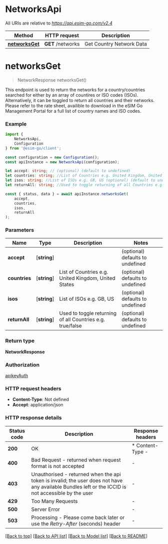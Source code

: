 # NetworksApi

All URIs are relative to *https://api.esim-go.com/v2.4*

|Method | HTTP request | Description|
|------------- | ------------- | -------------|
|[**networksGet**](#networksget) | **GET** /networks | Get Country Network Data|

# **networksGet**
> NetworkResponse networksGet()

This endpoint is used to return the networks for a country/countries searched for either by an array of countires or ISO codes (ISOs).   Alternatively, it can be toggled to return all countries and their networks.   Please refer to the rate sheet, availible to download in the eSIM Go Management Portal for a full list of country names and ISO codes. 

### Example

```typescript
import {
    NetworksApi,
    Configuration
} from '@esim-go/client';

const configuration = new Configuration();
const apiInstance = new NetworksApi(configuration);

let accept: string; // (optional) (default to undefined)
let countries: string; //List of Countries e.g. United Kingdom, United States (optional) (default to undefined)
let isos: string; //List of ISOs e.g. GB, US (optional) (default to undefined)
let returnAll: string; //Used to toggle returning of all Countries e.g. true/false (optional) (default to undefined)

const { status, data } = await apiInstance.networksGet(
    accept,
    countries,
    isos,
    returnAll
);
```

### Parameters

|Name | Type | Description  | Notes|
|------------- | ------------- | ------------- | -------------|
| **accept** | [**string**] |  | (optional) defaults to undefined|
| **countries** | [**string**] | List of Countries e.g. United Kingdom, United States | (optional) defaults to undefined|
| **isos** | [**string**] | List of ISOs e.g. GB, US | (optional) defaults to undefined|
| **returnAll** | [**string**] | Used to toggle returning of all Countries e.g. true/false | (optional) defaults to undefined|


### Return type

**NetworkResponse**

### Authorization

[apikeyAuth](../README.md#apikeyAuth)

### HTTP request headers

 - **Content-Type**: Not defined
 - **Accept**: application/json


### HTTP response details
| Status code | Description | Response headers |
|-------------|-------------|------------------|
|**200** | OK |  * Content-Type -  <br>  |
|**400** | Bad Request - returned when request format is not accepted |  -  |
|**403** | Unauthorised - returned when the api token is invalid; the user does not have any available Bundles left or the ICCID is not accessible by the user |  -  |
|**429** | Too Many Requests |  -  |
|**500** | Server Error |  -  |
|**503** | Processing - Please come back later or use the *Retry-After* (seconds) header |  -  |

[[Back to top]](#) [[Back to API list]](../README.md#documentation-for-api-endpoints) [[Back to Model list]](../README.md#documentation-for-models) [[Back to README]](../README.md)

